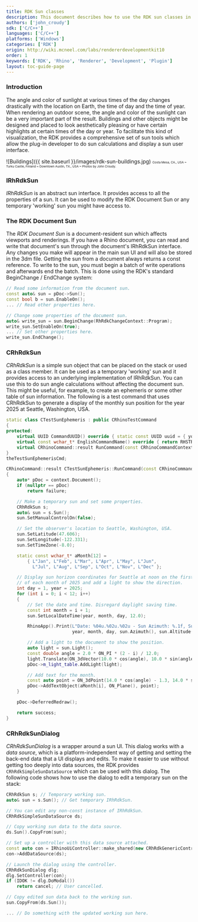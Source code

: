 ```yaml
---
title: RDK Sun classes
description: This document describes how to use the RDK sun classes in C/C++.
authors: ['john_croudy']
sdk: ['C/C++']
languages: ['C/C++']
platforms: ['Windows']
categories: ['RDK']
origin: http://wiki.mcneel.com/labs/rendererdevelopmentkit10
order: 1
keywords: ['RDK', 'Rhino', 'Renderer', 'Development', 'Plugin']
layout: toc-guide-page
---
```

### Introduction
The angle and color of sunlight at various times of the day changes drastically with the location on Earth, the time of day and the time of year. When rendering an outdoor scene, the angle and color of the sunlight can be a very important part of the result. Buildings and other objects might be designed and placed to look aesthetically pleasing or have certain highlights at certain times of the day or year. To facilitate this kind of visualization, the RDK provides a comprehensive set of sun tools which allow the plug-in developer to do sun calculations and display a sun user interface.

![Buildings]({{ site.baseurl }}/images/rdk-sun-buildings.jpg)
<small><small><small>Costa Mesa, CA., USA ~ Turku Castle, Finland ~ Downtown Austin, TX., USA ~ Photos by John Croudy.</small></small></small>

### IRhRdkSun
<a name="IRhRdkSun"></a>
_IRhRdkSun_ is an abstract sun interface. It provides access to all the properties of a sun. It can be used to modify the RDK Document Sun or any temporary 'working' sun you might have access to.

<a name="DocumentSun"></a>
### The RDK Document Sun
The _RDK Document Sun_ is a document-resident sun which affects viewports and renderings. If you have a Rhino document, you can read and write that document's sun through the document's IRhRdkSun interface. Any changes you make will appear in the main sun UI and will also be stored in the 3dm file. Getting the sun from a document always returns a const reference. To write to the sun, you must begin a batch of write operations and afterwards end the batch. This is done using the RDK's standard BeginChange / EndChange system:
```cpp
// Read some information from the document sun.
const auto& sun = pDoc->Sun();
const bool b = sun.EnableOn();
... // Read other properties here.

// Change some properties of the document sun.
auto& write_sun = sun.BeginChange(RhRdkChangeContext::Program);
write_sun.SetEnableOn(true);
... // Set other properties here.
write_sun.EndChange();
```
### CRhRdkSun
<a name="CRhRdkSun"></a>
_CRhRdkSun_ is a simple sun object that can be placed on the stack or used as a class member. It can be used as a temporary 'working' sun and it provides access to an underlying implementation of IRhRdkSun. You can use this to do sun angle calculations without affecting the document sun. This might be useful, for example, to create an ephemeris or some other table of sun information. The following is a test command that uses CRhRdkSun to generate a display of the monthly sun position for the year 2025 at Seattle, Washington, USA.
```cpp
static class CTestSunEphemeris : public CRhinoTestCommand
{
protected:
	virtual UUID CommandUUID() override { static const UUID uuid = { your_uuid_here } }; return uuid; }
	virtual const wchar_t* EnglishCommandName() override { return RHSTR_LIT(L"TestSunEphemeris"); }
	virtual CRhinoCommand::result RunCommand(const CRhinoCommandContext& context) override;
}
theTestSunEphemerisCmd;

CRhinoCommand::result CTestSunEphemeris::RunCommand(const CRhinoCommandContext& context)
{
	auto* pDoc = context.Document();
	if (nullptr == pDoc)
		return failure;

	// Make a temporary sun and set some properties.
	CRhRdkSun s;
	auto& sun = s.Sun();
	sun.SetManualControlOn(false);

	// Set the observer's location to Seattle, Washington, USA.
	sun.SetLatitude(47.606);
	sun.SetLongitude(-122.331);
	sun.SetTimeZone(-8.0);

	static const wchar_t* aMonth[12] =
		{ L"Jan", L"Feb", L"Mar", L"Apr", L"May", L"Jun",
		  L"Jul", L"Aug", L"Sep", L"Oct", L"Nov", L"Dec" };

	// Display sun horizon coordinates for Seattle at noon on the first day
	// of each month of 2025 and add a light to show the direction.
	int day = 1, year = 2025;
	for (int i = 0; i < 12; i++)
	{
		// Set the date and time. Disregard daylight saving time.
		const int month = i + 1;
		sun.SetLocalDateTime(year, month, day, 12.0);

		RhinoApp().Print(L"Date: %04u.%02u.%02u - Sun Azimuth: %.1f, Sun Altitude: %.1f\n",
		                 year, month, day, sun.Azimuth(), sun.Altitude());

		// Add a light to the document to show the position.
		auto light = sun.Light();
		const double angle = 2.0 * ON_PI * (2 - i) / 12.0;
		light.Translate(ON_3dVector(10.0 * cos(angle), 10.0 * sin(angle), 0.0));
		pDoc->m_light_table.AddLight(light);

		// Add text for the month.
		const auto point = ON_3dPoint(14.0 * cos(angle) - 1.3, 14.0 * sin(angle) + 0.5, 0.0)
		pDoc->AddTextObject(aMonth[i], ON_Plane(), point);
	}

	pDoc->DeferredRedraw();

	return success;
}
```
### CRhRdkSunDialog
<a name="CRhRdkSunDialog"></a>
_CRhRdkSunDialog_ is a wrapper around a sun UI. This dialog works with a _data source_, which is a platform-independent way of getting and setting the back-end data that a UI displays and edits. To make it easier to use without getting too deeply into data sources, the RDK provides `CRhRdkSimpleSunDataSource` which can be used with this dialog. The following code shows how to use the dialog to edit a temporary sun on the stack:
```cpp
CRhRdkSun s; // Temporary working sun.
auto& sun = s.Sun(); // Get temporary IRhRdkSun.

// You can edit any non-const instance of IRhRdkSun.
CRhRdkSimpleSunDataSource ds;

// Copy working sun data to the data source.
ds.Sun().CopyFrom(sun);

// Set up a controller with this data source attached.
const auto con = IRhinoUiController::make_shared(new CRhRdkGenericController);
con->AddDataSource(ds);

// Launch the dialog using the controller.
CRhRdkSunDialog dlg;
dlg.SetController(con);
if (IDOK != dlg.DoModal())
	return cancel; // User cancelled.

// Copy edited sun data back to the working sun.
sun.CopyFrom(ds.Sun());

... // Do something with the updated working sun here.
```
